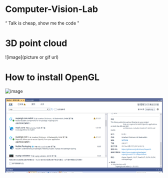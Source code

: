 # Computer-Vision-Lab
“ Talk is cheap, show me the code " 
# 3D point cloud

![image](picture or gif url)

# How to install OpenGL

![image]([https://github.com/sfsf100/Computer-Vision-Lab/blob/main/3D_point_cloud/result/%E8%9E%A2%E5%B9%95%E6%93%B7%E5%8F%96%E7%95%AB%E9%9D%A2%202024-01-09%20203142.png)

![image](https://github.com/sfsf100/Computer-Vision-Lab/blob/main/3D_point_cloud/result/%E8%9E%A2%E5%B9%95%E6%93%B7%E5%8F%96%E7%95%AB%E9%9D%A2%202024-01-09%20203142.png)

